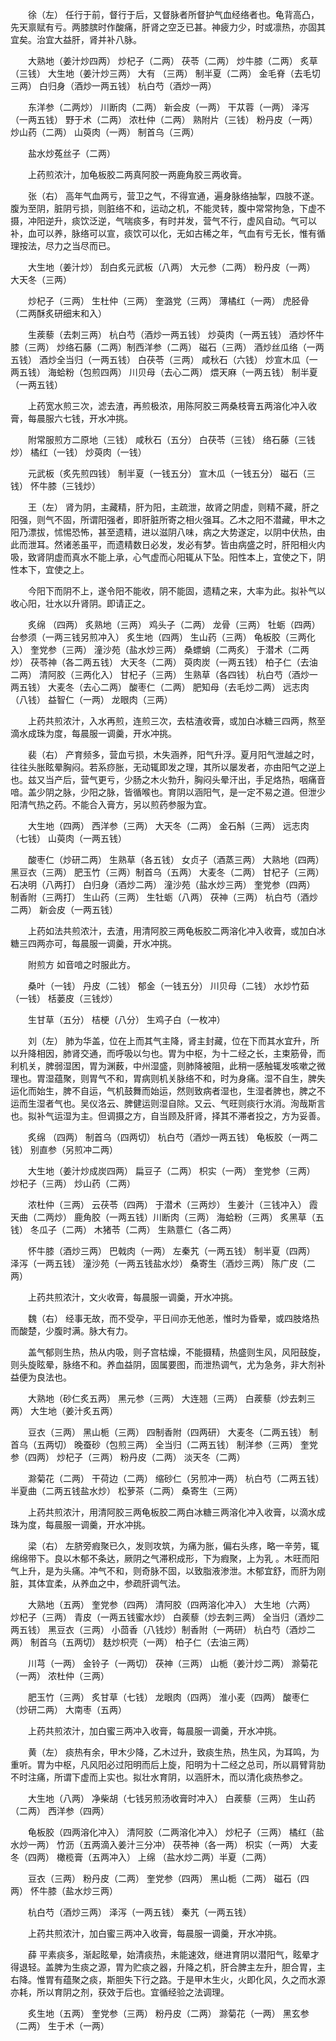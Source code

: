 <!-- { "loadSidebar": true } -->
　　徐（左） 任行于前，督行于后，又督脉者所督护气血经络者也。龟背高凸，先天禀赋有亏。两膝膑时作酸痛，肝肾之空乏已甚。神疲力少，时或凛热，亦固其宜矣。治宜大益肝，肾并补八脉。

　　大熟地（姜汁炒四两） 炒杞子（二两） 茯苓（二两） 炒牛膝（二两） 炙草（三钱） 大生地（姜汁炒三两） 大有 （三两） 制半夏（二两） 金毛脊（去毛切三两） 白归身（酒炒一两五钱） 杭白芍（酒炒一两）

　　东洋参（二两炒） 川断肉（二两） 新会皮（一两） 干苁蓉（一两） 泽泻（一两五钱） 野于术（二两） 浓杜仲（二两） 熟附片（三钱） 粉丹皮（一两） 炒山药（二两） 山萸肉（一两） 制首乌（三两）

　　盐水炒菟丝子（二两）

　　上药煎浓汁，加龟板胶二两真阿胶一两鹿角胶三两收膏。

　　张（右） 高年气血两亏，营卫之气，不得宣通，遍身脉络抽掣，四肢不遂。腹为至阴，脏阴亏损，则脏络不和，运动之机，不能灵转，腹中常常拘急，下虚不摄，冲阳逆升，痰饮泛逆，气喘痰多，有时并发，营气不行，虚风自动。气可以补，血可以养，脉络可以宣，痰饮可以化，无如古稀之年，气血有亏无长，惟有循理按法，尽力之当尽而已。

　　大生地（姜汁炒） 刮白炙元武板（八两） 大元参（二两） 粉丹皮（一两） 大天冬（三两）

　　炒杞子（三两） 生杜仲（三两） 奎潞党（三两） 薄橘红（一两） 虎胫骨（二两酥炙研细末和入）

　　生蒺藜（去刺三两） 杭白芍（酒炒一两五钱） 炒萸肉（一两五钱） 酒炒怀牛膝（三两） 炒络石藤（二两）制西洋参（二两） 磁石（三两） 酒炒丝瓜络（一两五钱） 酒炒全当归（一两五钱） 白茯苓（三两） 咸秋石（六钱） 炒宣木瓜（一两五钱） 海蛤粉（包煎四两） 川贝母（去心二两） 煨天麻（一两五钱） 制半夏（一两五钱）

　　上药宽水煎三次，滤去渣，再煎极浓，用陈阿胶三两桑枝膏五两溶化冲入收膏，每晨服六七钱，开水冲挑。

　　附常服煎方二原地（三钱） 咸秋石（五分） 白茯苓（三钱） 络石藤（三钱炒） 橘红（一钱） 炒萸肉（一钱）

　　元武板（炙先煎四钱） 制半夏（一钱五分） 宣木瓜（一钱五分） 磁石（三钱） 怀牛膝（三钱炒）

　　王（左） 肾为阴，主藏精，肝为阳，主疏泄，故肾之阴虚，则精不藏，肝之阳强，则气不固，所谓阳强者，即肝脏所寄之相火强耳。乙木之阳不潜藏，甲木之阳乃漂拔，怵惕恐怖，甚至遗精，进以滋阴八味，病之大势遂定，以阴中伏热，由此而泄耳。然诸恙虽平，而遗精数日必发，发必有梦。皆由病盛之时，肝阳相火内吸，致肾阴虚而真水不能上承，心气虚而心阳辄从下坠。阳性本上，宜使之下，阴性本下，宜使之上。

　　今阳下而阴不上，遂令阳不能收，阴不能固，遗精之来，大率为此。拟补气以收心阳，壮水以升肾阴。即请正之。

　　炙绵 （四两） 炙熟地（三两） 鸡头子（二两） 龙骨（三两） 牡蛎（四两） 台参须（一两三钱另煎冲入） 炙生地（四两） 生山药（三两） 龟板胶（三两化入） 奎党参（三两） 潼沙苑（盐水炒三两） 桑螵蛸（二两炙） 于潜术（二两炒） 茯苓神（各二两五钱） 大天冬（二两） 萸肉炭（一两五钱） 柏子仁（去油二两） 清阿胶（三两化入） 甘杞子（三两） 生熟草（各四钱） 杭白芍（酒炒一两五钱） 大麦冬（去心二两） 酸枣仁（二两） 肥知母（去毛炒二两） 远志肉（八钱） 益智仁（一两） 龙眼肉（三两）

　　上药共煎浓汁，入水再煎，连煎三次，去枯渣收膏，或加白冰糖三四两，熬至滴水成珠为度，每晨服一调羹，开水冲挑。

　　裴（右） 产育频多，营血亏损，木失涵养，阳气升浮。夏月阳气泄越之时，往往头胀眩晕胸闷。若系痧胀，无动辄即发之理，其所以屡发者，亦由阳气之逆上也。兹又当产后，营气更亏，少肠之木火勃升，胸闷头晕汗出，手足烙热，咽痛音喑。盖少阴之脉，少阳之脉，皆循喉也。育阴以涵阳气，是一定不易之道。但泄少阳清气热之药。不能合入膏方，另以煎药参服为宜。

　　大生地（四两） 西洋参（三两） 大天冬（二两） 金石斛（三两） 远志肉（七钱） 山萸肉（一两五钱）

　　酸枣仁（炒研二两） 生熟草（各五钱） 女贞子（酒蒸三两） 大熟地（四两） 黑豆衣（三两） 肥玉竹（三两）制首乌（五两） 大麦冬（二两） 甘杞子（三两） 石决明（八两打） 白归身（酒炒二两） 潼沙苑（盐水炒三两） 奎党参（四两） 制香附（三两打） 生山药（三两） 生牡蛎（八两） 茯神（三两） 杭白芍（酒炒二两） 新会皮（一两五钱）

　　上药如法共煎浓汁，去渣，用清阿胶三两龟板胶二两溶化冲入收膏，或加白冰糖三四两亦可，每晨服一调羹，开水冲挑。

　　附煎方 如音喑之时服此方。

　　桑叶（一钱） 丹皮（二钱） 郁金（一钱五分） 川贝母（二钱） 水炒竹茹（一钱） 栝蒌皮（三钱炒）

　　生甘草（五分） 桔梗（八分） 生鸡子白（一枚冲）

　　刘（左） 肺为华盖，位在上而其气主降，肾主封藏，位在下而其水宜升，所以升降相因，肺肾交通，而呼吸以匀也。胃为中枢，为十二经之长，主束筋骨，而利机关，脾弱湿困，胃为渊薮，中州湿盛，则肺降被阻，此稍一感触辄发咳嗽之微理也。胃湿蕴聚，则胃气不和，胃病则机关脉络不和，时为身痛。湿不自生，脾失运化而始生，脾不自运，气机鼓舞而始运，然则致病者湿也，生湿者脾也，脾之不运而生湿者气也。吴仪洛云、脾健运则湿自除。又云、气旺则痰行水消。洵哉斯言也。拟补气运湿为主。但调摄之方，自当顾及肝肾，择其不滞者投之，方为妥善。

　　炙绵 （四两） 制首乌（四两切） 杭白芍（酒炒一两五钱） 龟板胶（一两二钱） 别直参（另煎冲二两）

　　大生地（姜汁炒成炭四两） 扁豆子（二两） 枳实（一两） 奎党参（三两） 炒杞子（三两） 炒山药（二两）

　　浓杜仲（三两） 云茯苓（四两） 于潜术（三两炒） 生姜汁（三钱冲入） 霞天曲（二两炒） 鹿角胶（一两五钱）川断肉（三两） 海蛤粉（三两） 炙黑草（五钱） 冬瓜子（二两） 木猪苓（二两） 生熟薏仁（各二两）

　　怀牛膝（酒炒三两） 巴戟肉（一两） 左秦艽（一两五钱） 制半夏（四两） 泽泻（一两五钱） 潼沙苑（一两五钱盐水炒） 桑寄生（酒炒三两） 陈广皮（二两）

　　上药共煎浓汁，文火收膏，每晨服一调羹，开水冲挑。

　　魏（右） 经事无故，而不受孕，平日间亦无他恙，惟时为昏晕，或四肢烙热而酸楚，少腹时满。脉大有力。

　　盖气郁则生热，热从内吸，则子宫枯燥，不能摄精，热盛则生风，风阳鼓旋，则头旋眩晕，脉络不和。养血益阴，固属要图，而泄热调气，尤为急务，非大剂补益便为良法也。

　　大熟地（砂仁炙五两） 黑元参（三两） 大连翘（三两） 白蒺藜（炒去刺三两） 大生地（姜汁炙五两）

　　豆衣（三两） 黑山栀（三两） 四制香附（四两研） 大麦冬（二两五钱） 制首乌（五两切） 晚蚕砂（包煎三两） 全当归（二两五钱） 制洋参（三两） 奎党参（四两） 炒杞子（三两） 粉丹皮（二两） 淡天冬（二两）

　　滁菊花（二两） 干荷边（二两） 缩砂仁（另煎冲一两） 杭白芍（二两五钱） 半夏曲（二两五钱盐水炒） 松萝茶（二两） 桑寄生（三两）

　　上药共煎浓汁，用清阿胶三两龟板胶二两白冰糖三两溶化冲入收膏，以滴水成珠为度，每晨服一调羹，开水冲挑。

　　梁（右） 左脐旁瘕聚已久，发则攻筑，为痛为胀，偏右头疼，略一辛劳，辄绵绵带下。良以木郁不条达，厥阴之气滞积成形，下为瘕聚，上为乳 。木旺而阳气上升，是为头痛。冲气不和，则奇脉不固，以致脂液渗泄。木郁宜舒，而肝为刚脏，其体宜柔，从养血之中，参疏肝调气法。

　　大熟地（五两） 奎党参（四两） 清阿胶（四两溶化冲入） 大生地（六两） 炒杞子（三两） 青皮（一两五钱蜜水炒） 白蒺藜（炒去刺三两） 全当归（酒炒二两五钱） 黑豆衣（三两） 小茴香（八钱炒）制香附（一两研） 杭白芍（酒炒二两） 制首乌（五两切） 麸炒枳壳（一两） 柏子仁（去油三两）

　　川芎（一两） 金铃子（一两切） 茯神（三两） 山栀（姜汁炒二两） 滁菊花（一两） 浓杜仲（三两）

　　肥玉竹（三两） 炙甘草（七钱） 龙眼肉（四两） 淮小麦（四两） 酸枣仁（炒研二两） 大南枣（五两）

　　上药共煎浓汁，加白蜜三两冲入收膏，每晨服一调羹，开水冲挑。

　　黄（左） 痰热有余，甲木少降，乙木过升，致痰生热，热生风，为耳鸣，为重听。胃为中枢，凡风阳必过阳明而后上旋，阳明为十二经之总司，所以肩臂背肋不时注痛，所谓下虚而上实也。拟壮水育阴，以涵肝木，而以清化痰热参之。

　　大生地（八两） 净柴胡（七钱另煎汤收膏时冲入） 白蒺藜（三两） 生山药（二两） 西洋参（四两）

　　龟板胶（四两溶化冲入） 清阿胶（二两溶化冲入） 炒杞子（三两） 橘红（盐水炒一两） 竹沥（五两滴入姜汁三分冲） 茯苓神（各一两） 枳实（一两） 大麦冬（四两） 橄榄膏（五两冲入） 上绵 （盐水炒二两）半夏（二两）

　　豆衣（三两） 粉丹皮（二两） 奎党参（四两） 黑山栀（二两） 磁石（四两） 怀牛膝（盐水炒三两）

　　杭白芍（酒炒三两） 泽泻（一两五钱） 秦艽（一两五钱）

　　上药共煎浓汁，加白蜜三两冲入收膏，每晨服一调羹，开水冲挑。

　　薛 平素痰多，渐起眩晕，始清痰热，未能速效，继进育阴以潜阳气，眩晕才得退轻。盖脾为生痰之源，胃为贮痰之器，升降之机，肝合脾主左升，胆合胃，主右降。惟胃有蕴聚之痰，斯胆失下行之路。于是甲木生火，火即化风，久之而水源亦耗，所以育阴之剂，获效于后也。宜循经验之法调理。

　　炙生地（五两） 奎党参（三两） 粉丹皮（二两） 滁菊花（一两） 黑玄参（二两） 生于术（一两）


